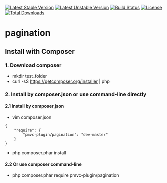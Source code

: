 [![Latest Stable Version](https://poser.pugx.org/pmvc-plugin/pagination/v/stable)](https://packagist.org/packages/pmvc-plugin/pagination) 
[![Latest Unstable Version](https://poser.pugx.org/pmvc-plugin/pagination/v/unstable)](https://packagist.org/packages/pmvc-plugin/pagination) 
[![Build Status](https://travis-ci.org/pmvc-plugin/pagination.svg?branch=master)](https://travis-ci.org/pmvc-plugin/pagination)
[![License](https://poser.pugx.org/pmvc-plugin/pagination/license)](https://packagist.org/packages/pmvc-plugin/pagination)
[![Total Downloads](https://poser.pugx.org/pmvc-plugin/pagination/downloads)](https://packagist.org/packages/pmvc-plugin/pagination) 

pagination
===============

## Install with Composer
### 1. Download composer
   * mkdir test_folder
   * curl -sS https://getcomposer.org/installer | php

### 2. Install by composer.json or use command-line directly
#### 2.1 Install by composer.json
   * vim composer.json
```
{
    "require": {
        "pmvc-plugin/pagination": "dev-master"
    }
}
```
   * php composer.phar install

#### 2.2 Or use composer command-line
   * php composer.phar require pmvc-plugin/pagination

